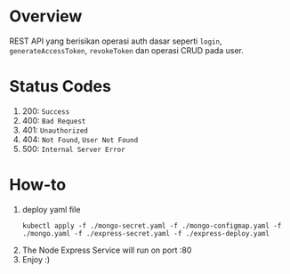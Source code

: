 # Overview

REST API yang berisikan operasi auth dasar seperti `login`, `generateAccessToken`, `revokeToken` dan operasi CRUD pada user.

# Status Codes

1. 200: `Success`
2. 400: `Bad Request`
3. 401: `Unauthorized`
4. 404: `Not Found`, `User Not Found`
5. 500: `Internal Server Error`

# How-to

1. deploy yaml file
   ```terminal
   kubectl apply -f ./mongo-secret.yaml -f ./mongo-configmap.yaml -f ./mongo.yaml -f ./express-secret.yaml -f ./express-deploy.yaml
   ```
2. The Node Express Service will run on port :80
3. Enjoy :)
